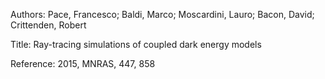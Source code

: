 Authors:   Pace, Francesco; Baldi, Marco; Moscardini, Lauro; Bacon, David; Crittenden, Robert

Title:     Ray-tracing simulations of coupled dark energy models

Reference: 2015, MNRAS, 447, 858
